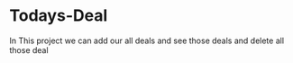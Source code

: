 # Todays-Deal
In This project we can add our all deals and see those deals and delete all those deal
